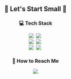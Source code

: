 <h2 align="center">🌱 Let's Start Small 🐢</h2>

<h3 align="center">💻 Tech Stack</h3>

<p align="center">
  <img src="https://img.shields.io/badge/Javascript-ffb13b?style=flat-square&logo=javascript&logoColor=white"/></a>&nbsp
  <img src="https://img.shields.io/badge/Typescript-3178C6?style=flat-square&logo=typescript&logoColor=white"/></a>&nbsp
  <br>
   <img src="https://img.shields.io/badge/React-61DAFB?style=flat-square&logo=react&logoColor=white"/></a>&nbsp
   <img src="https://img.shields.io/badge/Node.js-43853D?style=flat-square&logo=node.js&logoColor=white"/></a>&nbsp
  <br>
  <img src="https://img.shields.io/badge/Next.js-000000?style=flat-square&logo=Next.js&logoColor=white"/></a>&nbsp
  <img src="https://img.shields.io/badge/MongoDB-47A248?style=flat-square&logo=mongodb&logoColor=white"/></a>&nbsp
</p>
<h3 align="center"> 📮 How to Reach Me </h3>
<p align="center">
  <a href="mailto:ziuss76@gmail.com"><img src="https://img.shields.io/badge/Gmail-d14836?style=flat-square&logo=Gmail&logoColor=white&link=ziuss76@gmail.com"/></a>
</p>
